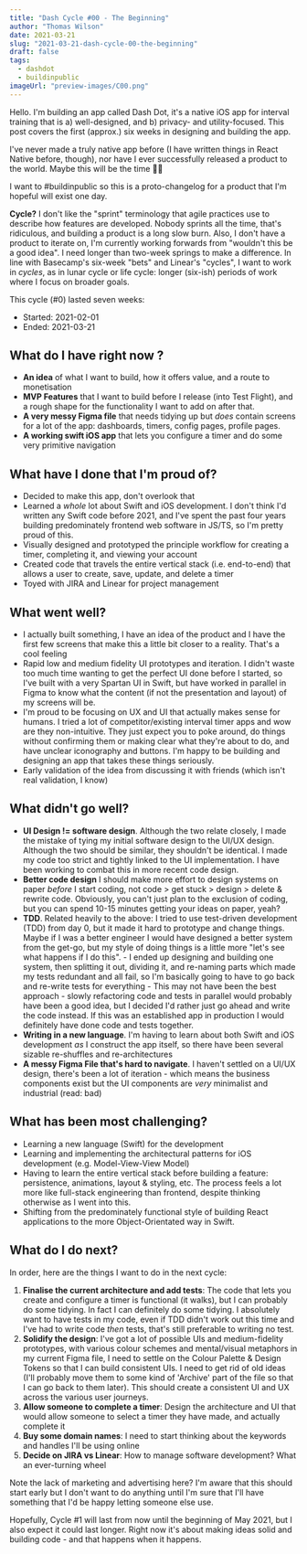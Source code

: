 ```yaml
---
title: "Dash Cycle #00 - The Beginning"
author: "Thomas Wilson"
date: 2021-03-21
slug: "2021-03-21-dash-cycle-00-the-beginning"
draft: false
tags:
  - dashdot
  - buildinpublic
imageUrl: "preview-images/C00.png"
---
```


Hello. I'm building an app called Dash Dot, it's a native iOS app for interval training that is a) well-designed, and b) privacy- and utility-focused. This post covers the first (approx.) six weeks in designing and building the app.

I've never made a truly native app before (I have written things in React Native before, though), nor have I ever successfully released a product to the world. Maybe this will be the time 🤷‍♀️

I want to #buildinpublic so this is a proto-changelog for a product that I'm hopeful will exist one day.

**Cycle?** I don't like the "sprint" terminology that agile practices use to describe how features are developed. Nobody sprints all the time, that's ridiculous, and building a product is a long slow burn. Also, I don't have a product to iterate on, I'm currently working forwards from "wouldn't this be a good idea". I need longer than two-week springs to make a difference. In line with Basecamp's six-week "bets" and Linear's "cycles", I want to work in _cycles_, as in lunar cycle or life cycle: longer (six-ish) periods of work where I focus on broader goals.

This cycle (#0) lasted seven weeks:

- Started: 2021-02-01
- Ended: 2021-03-21

## What do I have right now ?

- **An idea** of what I want to build, how it offers value, and a route to monetisation
- **MVP Features** that I want to build before I release (into Test Flight), and a rough shape for the functionality I want to add on after that.
- **A very messy Figma file** that needs tidying up but _does_ contain screens for a lot of the app: dashboards, timers, config pages, profile pages.
- **A working swift iOS app** that lets you configure a timer and do some very primitive navigation

## What have I done that I'm proud of?

- Decided to make this app, don't overlook that
- Learned a _whole_ lot about Swift and iOS development. I don't think I'd written any Swift code before 2021, and I've spent the past four years building predominately frontend web software in JS/TS, so I'm pretty proud of this.
- Visually designed and prototyped the principle workflow for creating a timer, completing it, and viewing your account
- Created code that travels the entire vertical stack (i.e. end-to-end) that allows a user to create, save, update, and delete a timer
- Toyed with JIRA and Linear for project management

## What went well?

- I actually built something, I have an idea of the product and I have the first few screens that make this a little bit closer to a reality. That's a cool feeling
- Rapid low and medium fidelity UI prototypes and iteration. I didn't waste too much time wanting to get the perfect UI done before I started, so I've built with a very Spartan UI in Swift, but have worked in parallel in Figma to know what the content (if not the presentation and layout) of my screens will be.
- I'm proud to be focusing on UX and UI that actually makes sense for humans. I tried a lot of competitor/existing interval timer apps and wow are they non-intuitive. They just expect you to poke around, do things without confirming them or making clear what they're about to do, and have unclear iconography and buttons. I'm happy to be building and designing an app that takes these things seriously.
- Early validation of the idea from discussing it with friends (which isn't real validation, I know)

## What didn't go well?

- **UI Design != software design**. Although the two relate closely, I made the mistake of tying my initial software design to the UI/UX design. Although the two should be similar, they shouldn't be identical. I made my code too strict and tightly linked to the UI implementation. I have been working to combat this in more recent code design.
- **Better code design** I should make more effort to design systems on paper _before_ I start coding, not code > get stuck > design > delete & rewrite code. Obviously, you can't just plan to the exclusion of coding, but you can spend 10-15 minutes getting your ideas on paper, yeah?
- **TDD**. Related heavily to the above: I tried to use test-driven development (TDD) from day 0, but it made it hard to prototype and change things. Maybe if I was a better engineer I would have designed a better system from the get-go, but my style of doing things is a little more "let's see what happens if I do this". - I ended up designing and building one system, then splitting it out, dividing it, and re-naming parts which made my tests redundant and all fail, so I'm basically going to have to go back and re-write tests for everything - This may not have been the best approach - slowly refactoring code and tests in parallel would probably have been a good idea, but I decided I'd rather just go ahead and write the code instead. If this was an established app in production I would definitely have done code and tests together.
- **Writing in a new language**. I'm having to learn about both Swift and iOS development _as_ I construct the app itself, so there have been several sizable re-shuffles and re-architectures
- **A messy Figma File that's hard to navigate**. I haven't settled on a UI/UX design, there's been a lot of iteration - which means the business components exist but the UI components are _very_ minimalist and industrial (read: bad)

## What has been most challenging?

- Learning a new language (Swift) for the development
- Learning and implementing the architectural patterns for iOS development (e.g. Model-View-View Model)
- Having to learn the entire vertical stack before building a feature: persistence, animations, layout & styling, etc. The process feels a lot more like full-stack engineering than frontend, despite thinking otherwise as I went into this.
- Shifting from the predominately functional style of building React applications to the more Object-Orientated way in Swift.

## What do I do next?

In order, here are the things I want to do in the next cycle:

1. **Finalise the current architecture and add tests**: The code that lets you create and configure a timer is functional (it walks), but I can probably do some tidying. In fact I can definitely do some tidying. I absolutely want to have tests in my code, even if TDD didn't work out this time and I've had to write code _then_ tests, that's still preferable to writing no test.
2. **Solidify the design**: I've got a lot of possible UIs and medium-fidelity prototypes, with various colour schemes and mental/visual metaphors in my current Figma file, I need to settle on the Colour Palette & Design Tokens so that I can build consistent UIs. I need to get rid of old ideas (I'll probably move them to some kind of 'Archive' part of the file so that I can go back to them later). This should create a consistent UI and UX across the various user journeys.
3. **Allow someone to complete a timer**: Design the architecture and UI that would allow someone to select a timer they have made, and actually complete it
4. **Buy some domain names**: I need to start thinking about the keywords and handles I'll be using online
5. **Decide on JIRA vs Linear**: How to manage software development? What an ever-turning wheel

Note the lack of marketing and advertising here? I'm aware that this should start early but I don't want to do anything until I'm sure that I'll have something that I'd be happy letting someone else use.

Hopefully, Cycle #1 will last from now until the beginning of May 2021, but I also expect it could last longer. Right now it's about making ideas solid and building code - and that happens when it happens.
